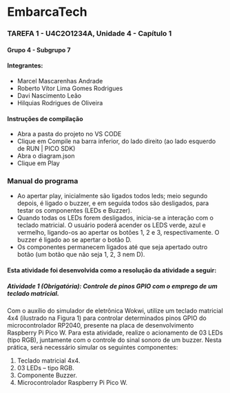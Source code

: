# EmbarcaTech   
### TAREFA 1 - U4C2O1234A, Unidade 4 - Capítulo 1
#### Grupo 4 - Subgrupo 7
#### Integrantes:
* Marcel Mascarenhas Andrade
* Roberto Vítor Lima Gomes Rodrigues
* Davi Nascimento Leão
* Hilquias Rodrigues de Oliveira

#### Instruções de compilação
 * Abra a pasta do projeto no VS CODE
 * Clique em Compile na barra inferior, do lado direito (ao lado esquerdo de RUN | PICO SDK)
 * Abra o diagram.json
 * Clique em Play

 ### Manual do programa
 * Ao apertar play, inicialmente são ligados todos leds; meio segundo depois, é ligado o buzzer, e em seguida todos são desligados, para testar os componentes (LEDs e Buzzer).
 * Quando todas os LEDs forem desligados, inicia-se a interação com o teclado matricial. O usuário poderá acender os LEDS verde, azul e vermelho, ligando-os ao apertar os botões 1, 2 e 3, respectivamente. O buzzer é ligado ao se apertar o botão D.
 * Os componentes permanecem ligados até que seja apertado outro botão (um botão que não seja 1, 2, 3 nem D).


#### Esta atividade foi desenvolvida como a resolução da atividade a seguir:
##### Atividade 1 (Obrigatória): Controle de pinos GPIO com o emprego de um teclado matricial.
Com o auxílio do simulador de eletrônica Wokwi, utilize um teclado matricial 4x4 (ilustrado na Figura 1) para controlar determinados pinos GPIO do microcontrolador RP2040, presente na placa de desenvolvimento Raspberry Pi Pico W. Para esta atividade, realize o acionamento de 03 LEDs (tipo RGB), juntamente com o controle do sinal sonoro de um buzzer. Nesta prática, será necessário simular os seguintes componentes:
1) Teclado matricial 4x4.
2) 03 LEDs – tipo RGB.
3) Componente Buzzer.
4) Microcontrolador Raspberry Pi Pico W.
